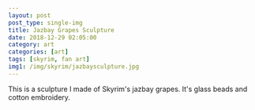 ```yaml
---
layout: post
post_type: single-img
title: Jazbay Grapes Sculpture
date: 2018-12-29 02:05:00
category: art
categories: [art]
tags: [skyrim, fan art]
img1: /img/skyrim/jazbaysculpture.jpg
---
```

This is a sculpture I made of Skyrim's jazbay grapes. It's glass beads and cotton embroidery.
